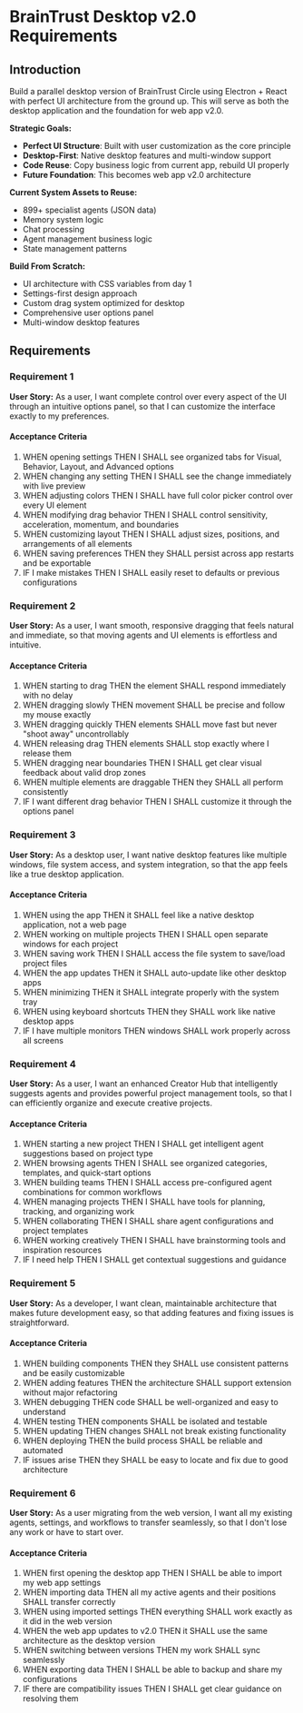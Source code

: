 # BrainTrust Desktop v2.0 Requirements

## Introduction

Build a parallel desktop version of BrainTrust Circle using Electron + React with perfect UI architecture from the ground up. This will serve as both the desktop application and the foundation for web app v2.0.

**Strategic Goals:**
- **Perfect UI Structure**: Built with user customization as the core principle
- **Desktop-First**: Native desktop features and multi-window support
- **Code Reuse**: Copy business logic from current app, rebuild UI properly
- **Future Foundation**: This becomes web app v2.0 architecture

**Current System Assets to Reuse:**
- 899+ specialist agents (JSON data)
- Memory system logic
- Chat processing
- Agent management business logic
- State management patterns

**Build From Scratch:**
- UI architecture with CSS variables from day 1
- Settings-first design approach
- Custom drag system optimized for desktop
- Comprehensive user options panel
- Multi-window desktop features

## Requirements

### Requirement 1

**User Story:** As a user, I want complete control over every aspect of the UI through an intuitive options panel, so that I can customize the interface exactly to my preferences.

#### Acceptance Criteria

1. WHEN opening settings THEN I SHALL see organized tabs for Visual, Behavior, Layout, and Advanced options
2. WHEN changing any setting THEN I SHALL see the change immediately with live preview
3. WHEN adjusting colors THEN I SHALL have full color picker control over every UI element
4. WHEN modifying drag behavior THEN I SHALL control sensitivity, acceleration, momentum, and boundaries
5. WHEN customizing layout THEN I SHALL adjust sizes, positions, and arrangements of all elements
6. WHEN saving preferences THEN they SHALL persist across app restarts and be exportable
7. IF I make mistakes THEN I SHALL easily reset to defaults or previous configurations

### Requirement 2

**User Story:** As a user, I want smooth, responsive dragging that feels natural and immediate, so that moving agents and UI elements is effortless and intuitive.

#### Acceptance Criteria

1. WHEN starting to drag THEN the element SHALL respond immediately with no delay
2. WHEN dragging slowly THEN movement SHALL be precise and follow my mouse exactly
3. WHEN dragging quickly THEN elements SHALL move fast but never "shoot away" uncontrollably
4. WHEN releasing drag THEN elements SHALL stop exactly where I release them
5. WHEN dragging near boundaries THEN I SHALL get clear visual feedback about valid drop zones
6. WHEN multiple elements are draggable THEN they SHALL all perform consistently
7. IF I want different drag behavior THEN I SHALL customize it through the options panel

### Requirement 3

**User Story:** As a desktop user, I want native desktop features like multiple windows, file system access, and system integration, so that the app feels like a true desktop application.

#### Acceptance Criteria

1. WHEN using the app THEN it SHALL feel like a native desktop application, not a web page
2. WHEN working on multiple projects THEN I SHALL open separate windows for each project
3. WHEN saving work THEN I SHALL access the file system to save/load project files
4. WHEN the app updates THEN it SHALL auto-update like other desktop apps
5. WHEN minimizing THEN it SHALL integrate properly with the system tray
6. WHEN using keyboard shortcuts THEN they SHALL work like native desktop apps
7. IF I have multiple monitors THEN windows SHALL work properly across all screens

### Requirement 4

**User Story:** As a user, I want an enhanced Creator Hub that intelligently suggests agents and provides powerful project management tools, so that I can efficiently organize and execute creative projects.

#### Acceptance Criteria

1. WHEN starting a new project THEN I SHALL get intelligent agent suggestions based on project type
2. WHEN browsing agents THEN I SHALL see organized categories, templates, and quick-start options
3. WHEN building teams THEN I SHALL access pre-configured agent combinations for common workflows
4. WHEN managing projects THEN I SHALL have tools for planning, tracking, and organizing work
5. WHEN collaborating THEN I SHALL share agent configurations and project templates
6. WHEN working creatively THEN I SHALL have brainstorming tools and inspiration resources
7. IF I need help THEN I SHALL get contextual suggestions and guidance

### Requirement 5

**User Story:** As a developer, I want clean, maintainable architecture that makes future development easy, so that adding features and fixing issues is straightforward.

#### Acceptance Criteria

1. WHEN building components THEN they SHALL use consistent patterns and be easily customizable
2. WHEN adding features THEN the architecture SHALL support extension without major refactoring
3. WHEN debugging THEN code SHALL be well-organized and easy to understand
4. WHEN testing THEN components SHALL be isolated and testable
5. WHEN updating THEN changes SHALL not break existing functionality
6. WHEN deploying THEN the build process SHALL be reliable and automated
7. IF issues arise THEN they SHALL be easy to locate and fix due to good architecture

### Requirement 6

**User Story:** As a user migrating from the web version, I want all my existing agents, settings, and workflows to transfer seamlessly, so that I don't lose any work or have to start over.

#### Acceptance Criteria

1. WHEN first opening the desktop app THEN I SHALL be able to import my web app settings
2. WHEN importing data THEN all my active agents and their positions SHALL transfer correctly
3. WHEN using imported settings THEN everything SHALL work exactly as it did in the web version
4. WHEN the web app updates to v2.0 THEN it SHALL use the same architecture as the desktop version
5. WHEN switching between versions THEN my work SHALL sync seamlessly
6. WHEN exporting data THEN I SHALL be able to backup and share my configurations
7. IF there are compatibility issues THEN I SHALL get clear guidance on resolving them